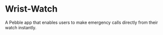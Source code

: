 # Wrist-Watch
A Pebble app that enables users to make emergency calls directly from their watch instantly.
